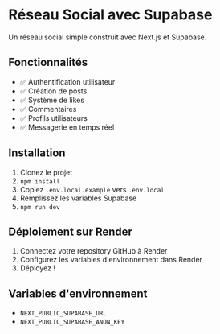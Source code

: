 # Réseau Social avec Supabase

Un réseau social simple construit avec Next.js et Supabase.

## Fonctionnalités

- ✅ Authentification utilisateur
- ✅ Création de posts
- ✅ Système de likes
- ✅ Commentaires
- ✅ Profils utilisateurs
- ✅ Messagerie en temps réel

## Installation

1. Clonez le projet
2. `npm install`
3. Copiez `.env.local.example` vers `.env.local`
4. Remplissez les variables Supabase
5. `npm run dev`

## Déploiement sur Render

1. Connectez votre repository GitHub à Render
2. Configurez les variables d'environnement dans Render
3. Déployez !

## Variables d'environnement

- `NEXT_PUBLIC_SUPABASE_URL`
- `NEXT_PUBLIC_SUPABASE_ANON_KEY`